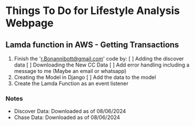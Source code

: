 # Things To Do for Lifestyle Analysis Webpage

## Lamda function in AWS - Getting Transactions
1. Finish the 'r.Bonannibott@gmail.com' code by:
   [ ] Adding the discover data
   [ ] Downloading the New CC Data
   [ ] Add error handling including a message to me (Maybe an email or whatsapp)
2. Creating the Model in Django
   [ ] Add the data to the model
3. Create the Lamda Function as an event listener

### Notes
- Discover Data: Downloaded as of 08/06/2024
- Chase Data: Downloaded as of 08/06/2024  
